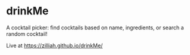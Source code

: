 # drinkMe

A cocktail picker: find cocktails based on name, ingredients, or search a random cocktail!

Live at https://zilliah.github.io/drinkMe/
